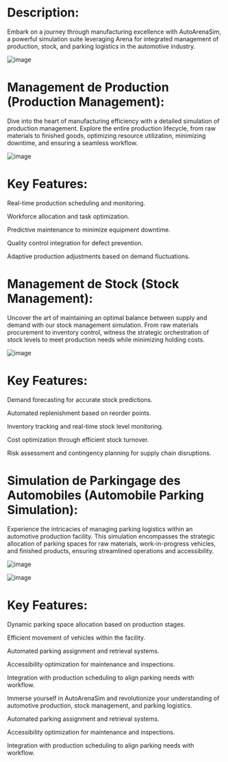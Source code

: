 # Description:
Embark on a journey through manufacturing excellence with AutoArenaSim, a powerful simulation suite leveraging Arena for integrated management of production, stock, and parking logistics in the automotive industry.

![image](https://github.com/IbrahimEssakine/AutoProdSim-Integrated_Production-Parking_Simulation/assets/103626975/99e411c0-eeab-46cd-b997-ceafd0407af1)

# Management de Production (Production Management):
Dive into the heart of manufacturing efficiency with a detailed simulation of production management. Explore the entire production lifecycle, from raw materials to finished goods, optimizing resource utilization, minimizing downtime, and ensuring a seamless workflow.

![image](https://github.com/IbrahimEssakine/AutoProdSim-Integrated_Production-Parking_Simulation/assets/103626975/d056de3a-1b6b-45fe-ac80-c0f75ff629e1)

# Key Features:
Real-time production scheduling and monitoring.

Workforce allocation and task optimization.

Predictive maintenance to minimize equipment downtime.

Quality control integration for defect prevention.

Adaptive production adjustments based on demand fluctuations.

# Management de Stock (Stock Management):
Uncover the art of maintaining an optimal balance between supply and demand with our stock management simulation. From raw materials procurement to inventory control, witness the strategic orchestration of stock levels to meet production needs while minimizing holding costs.

![image](https://github.com/IbrahimEssakine/AutoProdSim-Integrated_Production-Parking_Simulation/assets/103626975/18d37b54-c8b0-4268-b141-acc5f4143df4)

# Key Features:
Demand forecasting for accurate stock predictions.

Automated replenishment based on reorder points.

Inventory tracking and real-time stock level monitoring.

Cost optimization through efficient stock turnover.

Risk assessment and contingency planning for supply chain disruptions.

# Simulation de Parkingage des Automobiles (Automobile Parking Simulation):
Experience the intricacies of managing parking logistics within an automotive production facility. This simulation encompasses the strategic allocation of parking spaces for raw materials, work-in-progress vehicles, and finished products, ensuring streamlined operations and accessibility.

![image](https://github.com/IbrahimEssakine/AutoProdSim-Integrated_Production-Parking_Simulation/assets/103626975/2f6c948c-6c4b-4c0a-98b9-8772cd250e90)

![image](https://github.com/IbrahimEssakine/AutoProdSim-Integrated_Production-Parking_Simulation/assets/103626975/d5f2cd1a-096d-4a12-b8ca-345e6a0eb21d)

# Key Features:
Dynamic parking space allocation based on production stages.

Efficient movement of vehicles within the facility.

Automated parking assignment and retrieval systems.

Accessibility optimization for maintenance and inspections.

Integration with production scheduling to align parking needs with workflow.

Immerse yourself in AutoArenaSim and revolutionize your understanding of automotive production, stock management, and parking logistics.

Automated parking assignment and retrieval systems.

Accessibility optimization for maintenance and inspections.

Integration with production scheduling to align parking needs with workflow.
